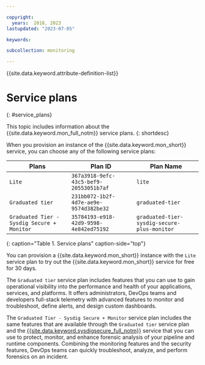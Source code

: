```yaml
---

copyright:
  years:  2018, 2023
lastupdated: "2023-07-05"

keywords:

subcollection: monitoring

---
```


{{site.data.keyword.attribute-definition-list}}


# Service plans
{: #service_plans}

This topic includes information about the {{site.data.keyword.mon_full_notm}} service plans.
{: shortdesc}

When you provision an instance of the {{site.data.keyword.mon_short}} service, you can choose any of the following service plans:

| Plans                                      | Plan ID                                | Plan Name                   |
|--------------------------------------------|----------------------------------------|-----------------------------|
| `Lite`                                     | `367a3918-9efc-43c5-bef9-20553051b7af` | `lite`                      |
| `Graduated tier`                           | `231bb072-1b2f-4d7e-ae9e-9574d382be32` | `graduated-tier`            |
| `Graduated Tier - Sysdig Secure + Monitor` | `35784193-e918-42d9-9598-4e842ed75192` | `graduated-tier-sysdig-secure-plus-monitor` |
{: caption="Table 1. Service plans" caption-side="top"}

You can provision a {{site.data.keyword.mon_short}} instance with the `Lite` service plan to try out the {{site.data.keyword.mon_short}} service for free for 30 days.

The `Graduated tier` service plan includes features that you can use to gain operational visibility into the performance and health of your applications, services, and platforms. It offers administrators, DevOps teams and developers full-stack telemetry with advanced features to monitor and troubleshoot, define alerts, and design custom dashboards.

The `Graduated Tier - Sysdig Secure + Monitor` service plan includes the same features that are available through the `Graduated tier` service plan and the [{{site.data.keyword.sysdigsecure_full_notm}}](/docs/workload-protection) service that you can use to protect, monitor, and enhance forensic analysis of your pipeline and runtime components. Combining the monitoring features and the security features, DevOps teams can quickly troubleshoot, analyze, and perform forensics on an incident.
